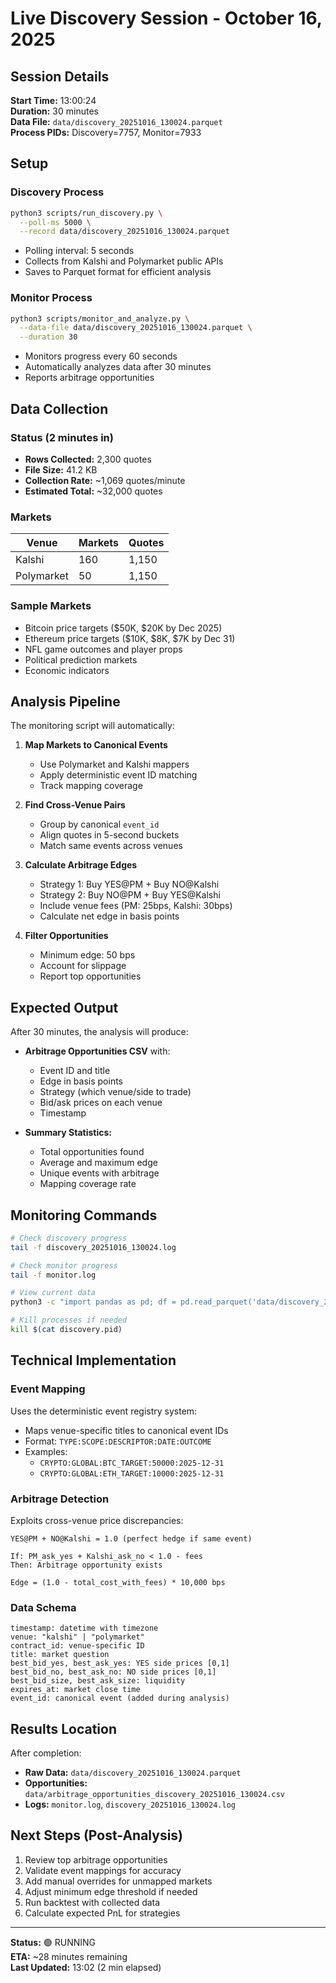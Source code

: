 # Live Discovery Session - October 16, 2025

## Session Details

**Start Time:** 13:00:24  
**Duration:** 30 minutes  
**Data File:** `data/discovery_20251016_130024.parquet`  
**Process PIDs:** Discovery=7757, Monitor=7933

## Setup

### Discovery Process
```bash
python3 scripts/run_discovery.py \
  --poll-ms 5000 \
  --record data/discovery_20251016_130024.parquet
```

- Polling interval: 5 seconds
- Collects from Kalshi and Polymarket public APIs
- Saves to Parquet format for efficient analysis

### Monitor Process
```bash
python3 scripts/monitor_and_analyze.py \
  --data-file data/discovery_20251016_130024.parquet \
  --duration 30
```

- Monitors progress every 60 seconds
- Automatically analyzes data after 30 minutes
- Reports arbitrage opportunities

## Data Collection

### Status (2 minutes in)
- **Rows Collected:** 2,300 quotes
- **File Size:** 41.2 KB
- **Collection Rate:** ~1,069 quotes/minute
- **Estimated Total:** ~32,000 quotes

### Markets
| Venue | Markets | Quotes |
|-------|---------|--------|
| Kalshi | 160 | 1,150 |
| Polymarket | 50 | 1,150 |

### Sample Markets
- Bitcoin price targets ($50K, $20K by Dec 2025)
- Ethereum price targets ($10K, $8K, $7K by Dec 31)
- NFL game outcomes and player props
- Political prediction markets
- Economic indicators

## Analysis Pipeline

The monitoring script will automatically:

1. **Map Markets to Canonical Events**
   - Use Polymarket and Kalshi mappers
   - Apply deterministic event ID matching
   - Track mapping coverage

2. **Find Cross-Venue Pairs**
   - Group by canonical `event_id`
   - Align quotes in 5-second buckets
   - Match same events across venues

3. **Calculate Arbitrage Edges**
   - Strategy 1: Buy YES@PM + Buy NO@Kalshi
   - Strategy 2: Buy NO@PM + Buy YES@Kalshi
   - Include venue fees (PM: 25bps, Kalshi: 30bps)
   - Calculate net edge in basis points

4. **Filter Opportunities**
   - Minimum edge: 50 bps
   - Account for slippage
   - Report top opportunities

## Expected Output

After 30 minutes, the analysis will produce:

- **Arbitrage Opportunities CSV** with:
  - Event ID and title
  - Edge in basis points
  - Strategy (which venue/side to trade)
  - Bid/ask prices on each venue
  - Timestamp

- **Summary Statistics:**
  - Total opportunities found
  - Average and maximum edge
  - Unique events with arbitrage
  - Mapping coverage rate

## Monitoring Commands

```bash
# Check discovery progress
tail -f discovery_20251016_130024.log

# Check monitor progress  
tail -f monitor.log

# View current data
python3 -c "import pandas as pd; df = pd.read_parquet('data/discovery_20251016_130024.parquet'); print(df.tail())"

# Kill processes if needed
kill $(cat discovery.pid)
```

## Technical Implementation

### Event Mapping
Uses the deterministic event registry system:
- Maps venue-specific titles to canonical event IDs
- Format: `TYPE:SCOPE:DESCRIPTOR:DATE:OUTCOME`
- Examples:
  - `CRYPTO:GLOBAL:BTC_TARGET:50000:2025-12-31`
  - `CRYPTO:GLOBAL:ETH_TARGET:10000:2025-12-31`

### Arbitrage Detection
Exploits cross-venue price discrepancies:

```
YES@PM + NO@Kalshi = 1.0 (perfect hedge if same event)

If: PM_ask_yes + Kalshi_ask_no < 1.0 - fees
Then: Arbitrage opportunity exists

Edge = (1.0 - total_cost_with_fees) * 10,000 bps
```

### Data Schema
```
timestamp: datetime with timezone
venue: "kalshi" | "polymarket"  
contract_id: venue-specific ID
title: market question
best_bid_yes, best_ask_yes: YES side prices [0,1]
best_bid_no, best_ask_no: NO side prices [0,1]
best_bid_size, best_ask_size: liquidity
expires_at: market close time
event_id: canonical event (added during analysis)
```

## Results Location

After completion:
- **Raw Data:** `data/discovery_20251016_130024.parquet`
- **Opportunities:** `data/arbitrage_opportunities_discovery_20251016_130024.csv`
- **Logs:** `monitor.log`, `discovery_20251016_130024.log`

## Next Steps (Post-Analysis)

1. Review top arbitrage opportunities
2. Validate event mappings for accuracy
3. Add manual overrides for unmapped markets
4. Adjust minimum edge threshold if needed
5. Run backtest with collected data
6. Calculate expected PnL for strategies

---

**Status:** 🟢 RUNNING  
**ETA:** ~28 minutes remaining  
**Last Updated:** 13:02 (2 min elapsed)

